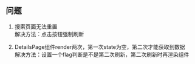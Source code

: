## 问题

1. 搜索页面无法重置  
  解决方法：点击按钮强制刷新

2. DetailsPage组件render两次，第一次state为空，第二次才能获取到数据  
  解决方法：设置一个flag判断是不是第二次刷新，第二次刷新时再渲染组件
